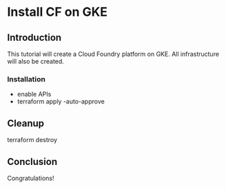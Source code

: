 # Install CF on GKE

## Introduction

This tutorial will create a Cloud Foundry platform on GKE. All infrastructure will also be created.

### Installation

* enable APIs
* terraform apply -auto-approve

## Cleanup

terraform destroy

## Conclusion

Congratulations!
